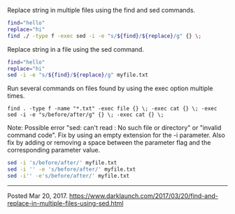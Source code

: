 Replace string in multiple files using the find and sed commands.

```bash
find="hello"
replace="hi"
find ./ -type f -exec sed -i -e "s/${find}/${replace}/g" {} \;
```

Replace string in a file using the sed command.

```bash
find="hello"
replace="hi"
sed -i -e "s/${find}/${replace}/g" myfile.txt
```

Run several commands on files found by using the exec option multiple times.

```
find . -type f -name "*.txt" -exec file {} \; -exec cat {} \; -exec sed -i -e "s/before/after/g" {} \; -exec cat {} \;
```

Note: Possible error "sed: can't read : No such file or directory" or "invalid command code". Fix by using an empty extension for the -i parameter. Also fix by adding or removing a space between the parameter flag and the corresponding parameter value.

```bash
sed -i 's/before/after/' myfile.txt
sed -i '' -e 's/before/after/' myfile.txt
sed -i'' -e's/before/after/' myfile.txt
```

---


Posted Mar 20, 2017.
https://www.darklaunch.com/2017/03/20/find-and-replace-in-multiple-files-using-sed.html